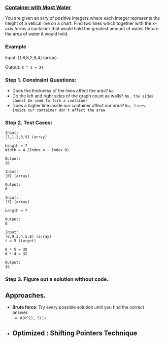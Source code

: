 ### <a href="https://leetcode.com/problems/container-with-most-water/">Container with Most Water</a>

You are given an arry of positive integers where each integer represents the height of a vetical line on a chart. Find two lines which together with the x-axis forms a container that would hold the greatest amount of water. Return the area of water it would hold.

### Example

Input:
[1,8,6,2,9,4] (array)

Output:
`8 * 3 = 24`

### Step 1. Constraint Questions:

-   Does the thickness of the lines affect the area? `No`
-   Do the left and right sides of the graph count as walls? `No, the sides cannot be used to form a container`
-   Does a higher line inside our container affect our area? `No, lines inside our container don't affect the area`

### Step 2. Test Cases:

```
Input:
[7,1,2,3,9] (array)

Length = 7
Width = 4 (Index 4 - Index 0)

Output:
28
```

```
Input:
[0] (array)

Output:
0
```

```
Input:
[7] (array)

Length = 7

Output:
0
```

```
Input:
[6,9,3,4,5,8] (array)
t = 5 (target)

6 * 5 = 30
8 * 4 = 32

Output:
32
```

### Step 3. Figure out a solution without code.

## Approaches.

-   **Brute force**: Try every possible solution until you find the correct answer.
    -   `O(N^2), S(1)`
-   ## **Optimized** : Shifting Pointers Technique
